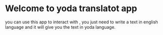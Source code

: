 # Welcome to yoda translatot app

you can use this app to interact with ,
you just need to write a text in english language and 
it will give you the text in yoda language.

